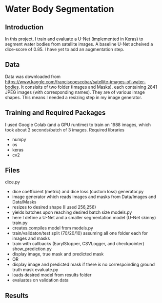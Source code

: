 # Water Body Segmentation
## Introduction
In this project, I train and evaluate a U-Net (implemented in Keras) to segment water bodies from satellite images. A baseline U-Net acheived a dice-score of 0.85. I have yet to add an augmentation step. 
## Data 
Data was downloaded from https://www.kaggle.com/franciscoescobar/satellite-images-of-water-bodies. It consisits of two folder (Images and Masks), each containing 2841 JPEG images (with corresponding names). They are of various image shapes. This means I needed a resizing step in my image generator.
## Training and Required Packages
I used Google Colab (and a GPU runtime) to train on 1988 images, which took about 2 seconds/batch of 3 images. Required libraries
* numpy 
* os
* keras
* cv2
## Files
dice.py
* dice coefficient (metric) and dice loss (custom loss) 
generator.py
 * image generator which reads images and masks from Data/Images and Data/Masks
 * resizes to desired shape (I used 256,256)
 * yields batches upon reaching desired batch size
models.py
* here I define a U-Net and a smaller segmentation model (U-Net skinny)
train.py
 * creates.compiles model from models.py
 * train/validaton/test split (70/20/10) assuming all one folder each for images and masks 
 * train with callbacks (EarylStopper, CSVLogger, and checkpointer)
 show_prediction.py
 * display image, true mask and predicted mask 
 * OR
 * display image and predicted mask if there is no correspoinding ground truth mask 
 evaluate.py
 * loads desired model from results folder
 * evaluates on validation data
 ## Results
